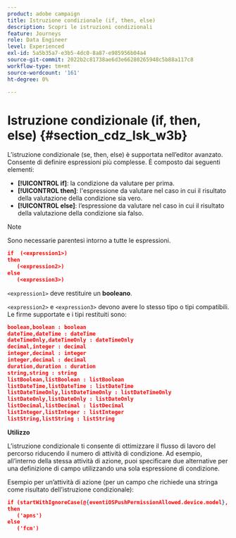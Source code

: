 ```yaml
---
product: adobe campaign
title: Istruzione condizionale (if, then, else)
description: Scopri le istruzioni condizionali
feature: Journeys
role: Data Engineer
level: Experienced
exl-id: 5a5b35a7-e3b5-4dc0-8a87-e985956b04a4
source-git-commit: 2022b2c81738ae6d3e66280265948c5b88a117c8
workflow-type: tm+mt
source-wordcount: '161'
ht-degree: 0%

---
```


# Istruzione condizionale (if, then, else) {#section_cdz_lsk_w3b}

L’istruzione condizionale (se, then, else) è supportata nell’editor avanzato. Consente di definire espressioni più complesse. È composto dai seguenti elementi:

* **[!UICONTROL if]**: la condizione da valutare per prima.
* **[!UICONTROL then]**: l&#39;espressione da valutare nel caso in cui il risultato della valutazione della condizione sia vero.
* **[!UICONTROL else]**: l’espressione da valutare nel caso in cui il risultato della valutazione della condizione sia falso.

>[!NOTE]
>
>Sono necessarie parentesi intorno a tutte le espressioni.

```json
if  (<expression1>)
then
   (<expression2>)
else
   (<expression3>)
```

`<expression1>` deve restituire un **booleano**.

`<expression2>` e `<expression3>` devono avere lo stesso tipo o tipi compatibili. Le firme supportate e i tipi restituiti sono:

```json
boolean,boolean : boolean
dateTime,dateTime : dateTime
dateTimeOnly,dateTimeOnly : dateTimeOnly
decimal,integer : decimal
integer,decimal : integer
integer,decimal : decimal
duration,duration : duration
string,string : string
listBoolean,listBoolean : listBoolean
listDateTime,listDateTime : listDateTime
listDateTimeOnly,listDateTimeOnly : listDateTimeOnly
listDateOnly,listDateOnly : listDateOnly
listDecimal,listDecimal : listDecimal
listInteger,listInteger : listInteger
listString,listString : listString
```

**Utilizzo**

L’istruzione condizionale ti consente di ottimizzare il flusso di lavoro del percorso riducendo il numero di attività di condizione. Ad esempio, all’interno della stessa attività di azione, puoi specificare due alternative per una definizione di campo utilizzando una sola espressione di condizione.

Esempio per un’attività di azione (per un campo che richiede una stringa come risultato dell’istruzione condizionale):

```json
if (startWithIgnoreCase(@{eventiOSPushPermissionAllowed.device.model}, 'iPad') or startWithIgnoreCase(@{eventiOSPushPermissionAllowed.device.model}, 'iOS'))
then
   ('apns')
else
   ('fcm')
```
